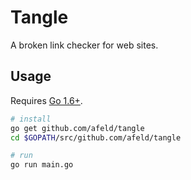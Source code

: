 # Tangle

A broken link checker for web sites.

## Usage

Requires [Go 1.6+](https://golang.org).

```bash
# install
go get github.com/afeld/tangle
cd $GOPATH/src/github.com/afeld/tangle

# run
go run main.go
```
